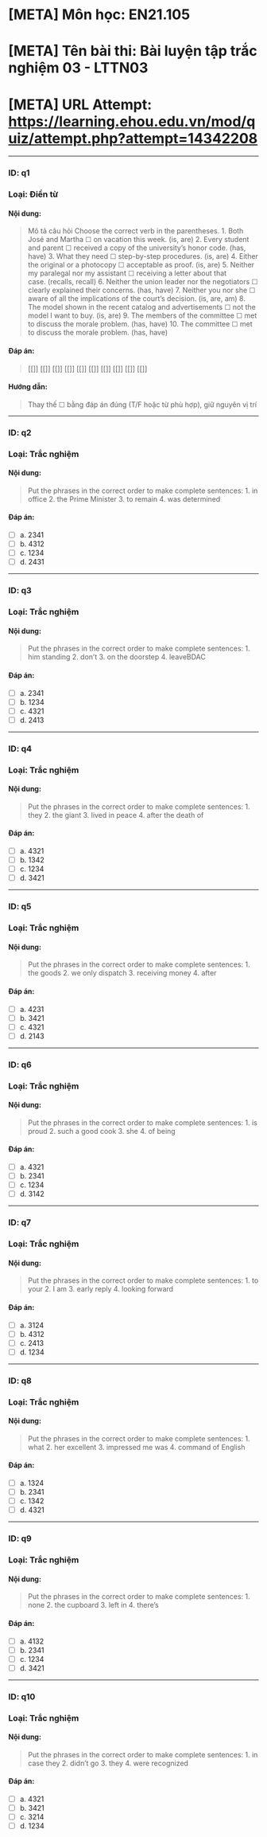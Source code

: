 # [META] Môn học: EN21.105
# [META] Tên bài thi: Bài luyện tập trắc nghiệm 03 - LTTN03
# [META] URL Attempt: https://learning.ehou.edu.vn/mod/quiz/attempt.php?attempt=14342208

---
### ID: q1
### Loại: Điền từ

#### Nội dung:
> Mô tả câu hỏi Choose the correct verb in the parentheses. 1. Both José and Martha ☐ on vacation this week. (is, are) 2. Every student and parent ☐ received a copy of the university’s honor code. (has, have) 3. What they need ☐ step-by-step procedures. (is, are) 4. Either the original or a photocopy ☐ acceptable as proof. (is, are) 5. Neither my paralegal nor my assistant ☐ receiving a letter about that case. (recalls, recall) 6. Neither the union leader nor the negotiators ☐ clearly explained their concerns. (has, have) 7. Neither you nor she ☐ aware of all the implications of the court’s decision. (is, are, am) 8. The model shown in the recent catalog and advertisements ☐ not the model I want to buy. (is, are) 9. The members of the committee ☐ met to discuss the morale problem. (has, have) 10. The committee ☐ met to discuss the morale problem. (has, have)

#### Đáp án:
> [[]] [[]] [[]] [[]] [[]] [[]] [[]] [[]] [[]] [[]]

#### Hướng dẫn:
> Thay thế ☐ bằng đáp án đúng (T/F hoặc từ phù hợp), giữ nguyên vị trí

---
### ID: q2
### Loại: Trắc nghiệm

#### Nội dung:
> Put the phrases in the correct order to make complete sentences: 1. in office 2. the Prime Minister 3. to remain 4. was determined

#### Đáp án:
- [ ] a. 2341
- [ ] b. 4312
- [ ] c. 1234
- [ ] d. 2431

---
### ID: q3
### Loại: Trắc nghiệm

#### Nội dung:
> Put the phrases in the correct order to make complete sentences: 1. him standing 2. don’t 3. on the doorstep 4. leaveBDAC

#### Đáp án:
- [ ] a. 2341
- [ ] b. 1234
- [ ] c. 4321
- [ ] d. 2413

---
### ID: q4
### Loại: Trắc nghiệm

#### Nội dung:
> Put the phrases in the correct order to make complete sentences: 1. they 2. the giant 3. lived in peace 4. after the death of

#### Đáp án:
- [ ] a. 4321
- [ ] b. 1342
- [ ] c. 1234
- [ ] d. 3421

---
### ID: q5
### Loại: Trắc nghiệm

#### Nội dung:
> Put the phrases in the correct order to make complete sentences: 1. the goods 2. we only dispatch 3. receiving money 4. after

#### Đáp án:
- [ ] a. 4231
- [ ] b. 3421
- [ ] c. 4321
- [ ] d. 2143

---
### ID: q6
### Loại: Trắc nghiệm

#### Nội dung:
> Put the phrases in the correct order to make complete sentences: 1. is proud 2. such a good cook 3. she 4. of being

#### Đáp án:
- [ ] a. 4321
- [ ] b. 2341
- [ ] c. 1234
- [ ] d. 3142

---
### ID: q7
### Loại: Trắc nghiệm

#### Nội dung:
> Put the phrases in the correct order to make complete sentences: 1. to your 2. I am 3. early reply 4. looking forward

#### Đáp án:
- [ ] a. 3124
- [ ] b. 4312
- [ ] c. 2413
- [ ] d. 1234

---
### ID: q8
### Loại: Trắc nghiệm

#### Nội dung:
> Put the phrases in the correct order to make complete sentences: 1. what 2. her excellent 3. impressed me was 4. command of English

#### Đáp án:
- [ ] a. 1324
- [ ] b. 2341
- [ ] c. 1342
- [ ] d. 4321

---
### ID: q9
### Loại: Trắc nghiệm

#### Nội dung:
> Put the phrases in the correct order to make complete sentences: 1. none 2. the cupboard 3. left in 4. there’s

#### Đáp án:
- [ ] a. 4132
- [ ] b. 2341
- [ ] c. 1234
- [ ] d. 3421

---
### ID: q10
### Loại: Trắc nghiệm

#### Nội dung:
> Put the phrases in the correct order to make complete sentences: 1. in case they 2. didn’t go 3. they 4. were recognized

#### Đáp án:
- [ ] a. 4321
- [ ] b. 3421
- [ ] c. 3214
- [ ] d. 1234
